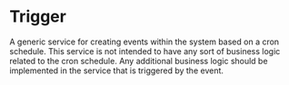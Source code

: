 Trigger
=======

A generic service for creating events within the system based on a cron schedule.
This service is not intended to have any sort of business
logic related to the cron schedule. Any additional business logic should be
implemented in the service that is triggered by the event.
